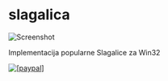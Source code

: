 # slagalica

![Screenshot](../../raw/master/screenshot.png)

Implementacija popularne Slagalice za Win32

<a href="https://www.paypal.com/cgi-bin/webscr?cmd=_s-xclick&hosted_button_id=XXNXXNRWG3GPG"><img src="https://www.paypal.com/en_US/i/btn/btn_donateCC_LG.gif" alt="[paypal]" /></a>
